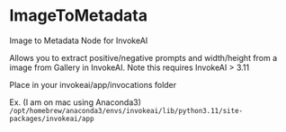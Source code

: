 # ImageToMetadata
Image to Metadata Node for InvokeAI

Allows you to extract positive/negative prompts and width/height from a image from Gallery in InvokeAI.
Note this requires InvokeAI > 3.11

Place in your invokeai/app/invocations folder

Ex. (I am on mac using Anaconda3)
`/opt/homebrew/anaconda3/envs/invokeai/lib/python3.11/site-packages/invokeai/app`
